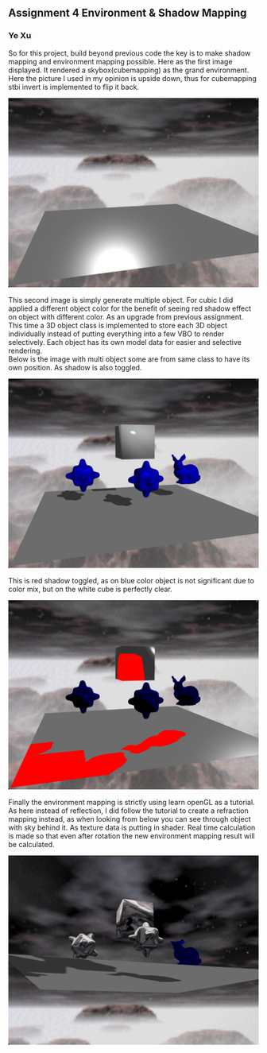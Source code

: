 ## Assignment 4 Environment & Shadow Mapping
### Ye Xu

So for this project, build beyond previous code the key is to make shadow mapping and environment mapping possible. 
Here as the first image displayed. It rendered a skybox(cubemapping) as the grand environment. Here
the picture I used in my opinion is upside down, thus for cubemapping stbi invert is implemented to flip it 
back.    

![Cubemap_Showcase](image_for_report/cubemap.png)

This second image is simply generate multiple object. For cubic I did applied a different object color 
for the benefit of seeing red shadow effect on object with different color. As an upgrade from previous assignment.  
This time a 3D object class is implemented to store each 3D object individually instead of putting everything 
into a few VBO to render selectively. Each object has its own model data for easier and selective rendering.  
Below is the image with multi object some are from same class to have its own position. As shadow is also toggled.  

![Multi_Objects](image_for_report/multi_obj.png)  

This is red shadow toggled, as on blue color object is not significant due to color mix, but on the white 
cube is perfectly clear.  

![Red_Shadow](image_for_report/red_shadow.png)  

Finally the environment mapping is strictly using learn openGL as a tutorial. As here instead of reflection, I did 
follow the tutorial to create a refraction mapping instead, as when looking from below you can see through object with sky 
behind it. As texture data is putting in shader. Real time calculation is made so that even after rotation the new 
environment mapping result will be calculated. 

![Env_Mapping(refraction)](image_for_report/refraction_env_map.png)